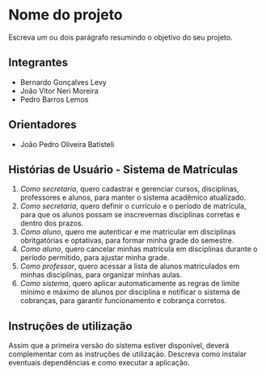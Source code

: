 # Nome do projeto
Escreva um ou dois parágrafo resumindo o objetivo do seu projeto.

## Integrantes
* Bernardo Gonçalves Levy
* João Vitor Neri Moreira
* Pedro Barros Lemos

## Orientadores
* João Pedro Oliveira Batisteli

## Histórias de Usuário - Sistema de Matrículas

1. *Como  secretaria*, quero cadastrar e gerenciar cursos, disciplinas, professores e alunos, para manter o sistema acadêmico atualizado.
2. *Como secretaria*, quero definir o currículo e o período de matrícula, para que os alunos possam se inscrevernas disciplinas corretas e dentro dos prazos.
3. *Como aluno*, quero me autenticar e me matricular em disciplinas obritgatórias e optativas, para formar minha grade do semestre.
4. *Como aluno*, quero cancelar minhas matrícula em disciplinas durante o período permitido, para ajustar minha grade.
5. *Como professor*, quero acessar a lista de alunos matriculados em minhas disciplinas, para organizar minhas aulas.
6. *Como sistema*, quero aplicar automaticamente as regras de limite mínimo e máximo de alunos por disciplina e notificar o sistema de cobranças, para garantir funcionamento e cobrança corretos.


## Instruções de utilização
Assim que a primeira versão do sistema estiver disponível, deverá complementar com as instruções de utilização. Descreva como instalar eventuais dependências e como executar a aplicação.
